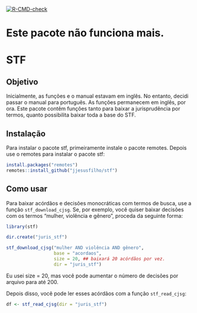
<!-- badges: start -->

[![R-CMD-check](https://github.com/jjesusfilho/stf/actions/workflows/R-CMD-check.yaml/badge.svg)](https://github.com/jjesusfilho/stf/actions/workflows/R-CMD-check.yaml)
<!-- badges: end -->

# Este pacote não funciona mais.
# STF

## Objetivo

Inicialmente, as funções e o manual estavam em inglês. No entanto,
decidi passar o manual para português. As funções permanecem em inglês, por
ora. Este pacote contêm funções tanto para baixar a jurisprudência por
termos, quanto possibilita baixar toda a base do STF.

## Instalação

Para instalar o pacote stf, primeiramente instale o pacote remotes.
Depois use o remotes para instalar o pacote stf:

``` r
install.packages("remotes")
remotes::install_github("jjesusfilho/stf")
```

## Como usar

Para baixar acórdãos e decisões monocráticas com termos de busca, use a
função `stf_download_cjsg`. Se, por exemplo, você quiser baixar decisões
com os termos “mulher, violência e gênero”, proceda da seguinte forma:

``` r
library(stf)

dir.create("juris_stf")

stf_download_cjsg("mulher AND violência AND gênero", 
                  base = "acordaos",
                  size = 20, ## baixará 20 acórdãos por vez. 
                  dir = "juris_stf")
```

Eu usei size = 20, mas você pode aumentar o número de decisões por
arquivo para até 200.

Depois disso, você pode ler esses acórdãos com a função `stf_read_cjsg`:

``` r
df <- stf_read_cjsg(dir = "juris_stf")
```
